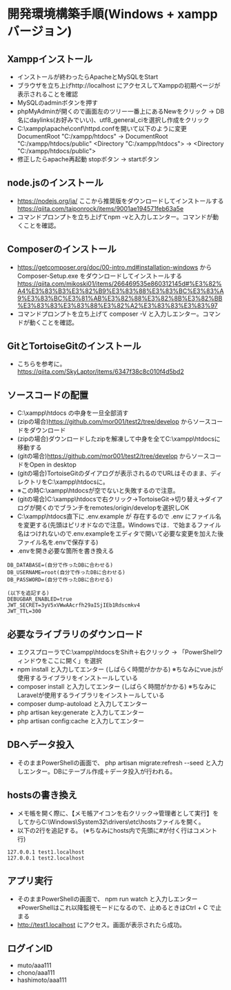 # 開発環境構築手順(Windows + xampp バージョン)

## Xamppインストール
- インストールが終わったらApacheとMySQLをStart
- ブラウザを立ち上げhttp://localhost にアクセスしてXamppの初期ページが表示されることを確認
- MySQLのadminボタンを押す
- phpMyAdminが開くので画面左のツリー一番上にあるNewをクリック → DB名にdaylinks(お好みでいい)、utf8_general_ciを選択し作成をクリック
- C:\xampp\apache\conf\httpd.confを開いて以下のように変更
DocumentRoot "C:/xampp/htdocs" → DocumentRoot "C:/xampp/htdocs/public"
<Directory "C:/xampp/htdocs"> → <Directory "C:/xampp/htdocs/public">
- 修正したらapache再起動  stopボタン → startボタン

## node.jsのインストール
- https://nodejs.org/ja/ ここから推奨版をダウンロードしてインストールする
https://qiita.com/taiponrock/items/9001ae194571feb63a5e
- コマンドプロンプトを立ち上げてnpm -vと入力しエンター。コマンドが動くことを確認。

## Composerのインストール
-  https://getcomposer.org/doc/00-intro.md#installation-windows から Composer-Setup.exe をダウンロードしてインストールする
https://qiita.com/mikoski01/items/266469535e860312145d#%E3%82%A4%E3%83%B3%E3%82%B9%E3%83%88%E3%83%BC%E3%83%A9%E3%83%BC%E3%81%AB%E3%82%88%E3%82%8B%E3%82%BB%E3%83%83%E3%83%88%E3%82%A2%E3%83%83%E3%83%97
- コマンドプロンプトを立ち上げて composer -V と入力しエンター。コマンドが動くことを確認。

## GitとTortoiseGitのインストール
- こちらを参考に。
https://qiita.com/SkyLaptor/items/6347f38c8c010f4d5bd2


## ソースコードの配置
- C:\xampp\htdocs の中身を一旦全部消す
- (zipの場合)https://github.com/mor001/test2/tree/develop からソースコードをダウンロード
- (zipの場合)ダウンロードしたzipを解凍して中身を全てC:\xampp\htdocsに移動する
- (gitの場合)https://github.com/mor001/test2/tree/develop からソースコードをOpen in desktop
- (gitの場合)TortoiseGitのダイアログが表示されるのでURLはそのまま、ディレクトリをC:\xampp\htdocsに。
- ※この時C:\xampp\htdocsが空でないと失敗するので注意。
- (gitの場合)C:\xampp\htdocsで右クリック→TortoiseGit→切り替え→ダイアログが開くのでブランチをremotes/origin/developを選択しOK
- C:\xampp\htdocs直下に .env.example が 存在するので .env にファイル名を変更する(先頭はピリオドなので注意。Windowsでは．で始まるファイル名はつけれないので.env.exampleをエディタで開いて必要な変更を加えた後ファイル名を.envで保存する)
- .envを開き必要な箇所を書き換える

```
DB_DATABASE=(自分で作ったDBに合わせる)
DB_USERNAME=root(自分で作ったDBに合わせる)
DB_PASSWORD=(自分で作ったDBに合わせる)

(以下を追記する)
DEBUGBAR_ENABLED=true
JWT_SECRET=3yV5xVWwAAcrfh29aISjIEb1Rdscmkv4
JWT_TTL=300

```

## 必要なライブラリのダウンロード
- エクスプローラでC:\xampp\htdocsをShift＋右クリック → 「PowerShellウィンドウをここに開く」を選択
- npm install と入力してエンター (しばらく時間がかかる)  ※ちなみにvue.jsが使用するライブラリをインストールしている
- composer install と入力してエンター (しばらく時間がかかる) ※ちなみにLaravelが使用するライブラリをインストールしている
- composer dump-autoload と入力してエンター
- php artisan key:generate と入力してエンター
- php artisan config:cache と入力してエンター

## DBへデータ投入
- そのままPowerShellの画面で、 php artisan migrate:refresh --seed と入力しエンター。DBにテーブル作成＋データ投入が行われる。

## hostsの書き換え
- メモ帳を開く際に、【メモ帳アイコンを右クリック→管理者として実行】をしてからC:\Windows\System32\drivers\etc\hostsファイルを開く。
- 以下の2行を追記する。  (※ちなみにhosts内で先頭に#が付く行はコメント行)

```
127.0.0.1 test1.localhost
127.0.0.1 test2.localhost
```

## アプリ実行
- そのままPowerShellの画面で、 npm run watch と入力しエンター
  ※PowerShellはこれ以降監視モードになるので、止めるときはCtrl + C で止まる
- http://test1.localhost にアクセス。画面が表示されたら成功。

## ログインID
- muto/aaa111
- chono/aaa111
- hashimoto/aaa111
